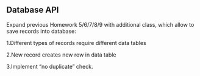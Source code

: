 ## Database API

Expand previous Homework 5/6/7/8/9 with additional class, which allow to save records into database:

1.Different types of records require different data tables

2.New record creates new row in data table

3.Implement “no duplicate” check.

